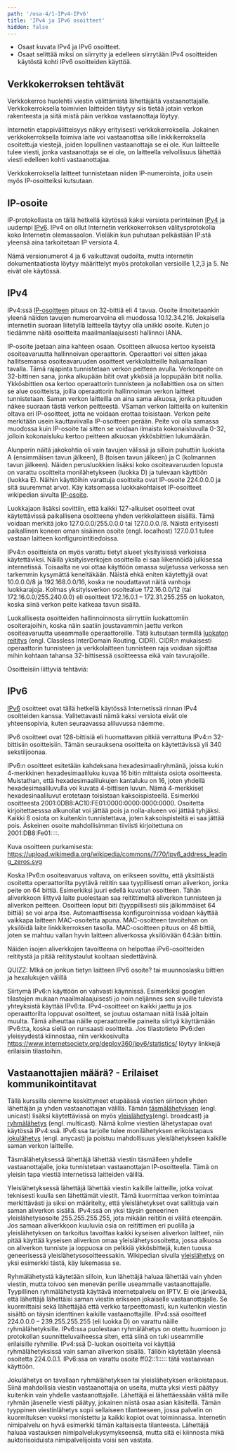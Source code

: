 ```yaml
---
path: '/osa-4/1-IPv4-IPv6'
title: 'IPv4 ja IPv6 osoitteet'
hidden: false
---
```



<text-box variant='learningObjectives' name='Oppimistavoitteet'>

- Osaat kuvata IPv4 ja IPv6 osoitteet.
- Osaat selittää miksi on siirrytty ja edelleen siirrytään IPv4 osoitteiden käytöstä kohti IPv6 osoitteiden käyttöä.

</text-box>

<quiz id="3ec7c1cc-27f5-4518-890a-201a9fe6121d"></quiz>


## Verkkokerroksen tehtävät

Verkkokerros huolehtii viestin välittämistä lähettäjältä vastaanottajalle. Verkkokerroksella toimivien laitteiden täytyy siis tietää jotain verkon rakenteesta ja siitä mistä päin verkkoa vastaanottaja löytyy. 

Internetin etappivälitteisyys näkyy erityisesti verkkokerroksella. Jokainen verkkokerroksella toimiva laite voi vastaanottaa sille linkkikerroksella osoitettuja viestejä, joiden lopullinen vastaanottaja se ei ole. Kun laitteelle tulee viesti, jonka vastaanottaja se ei ole, on laitteella velvollisuus lähettää viesti edelleen kohti vastaanottajaa. 

Verkkokerroksella laitteet tunnistetaan niiden IP-numeroista, joita usein myös IP-osoitteiksi kutsutaan.

## IP-osoite

IP-protokollasta on tällä hetkellä käytössä kaksi versiota perinteinen [IPv4](https://fi.wikipedia.org/wiki/IP) ja uudempi [IPv6](https://fi.wikipedia.org/wiki/IPv6). IPv4 on ollut Internetin verkkokerroksen välitysprotokolla koko Internetin olemassaolon. Vieläkin kun puhutaan pelkästään IP:stä yleensä aina tarkoitetaan IP versiota 4.

Nämä versionumerot 4 ja 6 vaikuttavat oudoilta, mutta internetin dokumentaatiosta löytyy määrittelyt myös protokollan versioille 1,2,3 ja 5. Ne eivät ole käytössä.

## IPv4

IPv4:ssä [IP-osoitteen](https://fi.wikipedia.org/wiki/IP-osoite) pituus on 32-bittiä eli 4 tavua. Osoite ilmoitetaankin yleenä näiden tavujen numeroarvoina eli muodossa 10.12.34.216. Jokaisella internetiin suoraan liitetyllä laitteella täytyy olla uniikki osoite. Kuten jo tiedämme näitä osoitteita maailmanlaajuisesti hallinnoi IANA.

IP-osoite jaetaan aina kahteen osaan. Osoitteen alkuosa kertoo kyseistä osoiteavaruutta hallinnoivan operaattorin. Operaattori voi sitten jakaa hallitsemansa osoiteavaruuden osoitteet verkkolaitteille haluamallaan tavalla. Tämä rajapinta tunnistetaan verkon peitteen avulla. Verkonpeite on 32-bittinen sana, jonka alkupään bitit ovat ykkösiä ja loppupään bitit nollia. Ykkösbittien osa kertoo operaattorin tunnisteen ja nollabittien osa on sitten se alue osoitteista, joilla operaattorin hallinnoiman verkon laitteet tunnistetaan. Saman verkon laitteilla on aina sama alkuosa, jonka pituuden näkee suoraan tästä verkon peitteestä. VSaman verkon laitteilla on kuitenkin oltava eri IP-osoitteet, jotta ne voidaan erottaa toisistaan. Verkon peite merkitään usein kauttaviivalla IP-osoitteen perään. Peite voi olla samassa muodossa kuin IP-osoite tai sitten se voidaan ilmaista kokonaisluvulla 0-32, jolloin kokonaisluku kertoo peitteen alkuosan ykkösbittien lukumäärän.

Alunperin näitä jakokohtia oli vain tavujen välissä ja silloin puhuttiin luokista A (ensimmäisen tavun jälkeen), B (toisen tavun jälkeen) ja C (kolmannen tavun jälkeen). Näiden perusluokkien lisäksi koko osoiteavaruuden lopusta on varattu osoitteita monilähetykseen (luokka D) ja tulevaan käyttöön (luokka E). Näihin käyttöihin varattuja osoitteita ovat IP-osoite 224.0.0.0 ja sitä suuremmat arvot. Käy katsomassa luokkakohtaiset IP-osoitteet wikipedian sivulta [IP-osoite](https://fi.wikipedia.org/wiki/IP-osoite).

Luokkajaon lisäksi sovittiin, että kaikki 127-alkuiset osoitteet ovat käytettävissä paikallisena osoitteena yhden verkkolaitteen sisällä. Tämä voidaan merkitä joko 127.0.0.0/255.0.0.0  tai 127.0.0.0./8.  Näistä erityisesti paikallinen koneen oman sisäinen osoite (engl. localhost) 127.0.0.1 tulee vastaan laitteen konfigurointitiedoissa. 

IPv4:n osoitteista on myös varattu tietyt alueet yksityisissä verkoissa käytettäviksi. Näillä yksityisverkojen osoitteilla ei saa liikennöidä julkisessa internetissä. Toisaalta ne voi ottaa käyttöön omassa suljetussa verkossa sen tarkemmin kysymättä keneltäkään. 
Näistä ehkä eniten käytettyjä ovat  10.0.0.0/8 ja 192.168.0.0/16, koska ne noudattavat näitä vanhoja luokkarajoja. Kolmas yksityisverkon osoitealue 172.16.0.0/12 (tai 172.16.0.0/255.240.0.0)  eli osoitteet 172.16.0.1 – 172.31.255.255 on luokaton, koska siinä verkon peite katkeaa tavun sisällä.

Luokallisesta osoitteiden hallinnoinnosta siirryttiin luokattomiin osoiterajoihin, koska näin saatiin joustavammin jaettu verkon osoiteavaruutta useammalle operaattoreille. Tätä kutsutaan termillä [luokaton reititys](https://fi.wikipedia.org/wiki/Luokaton_reititys) (engl. Classless InterDomain Routing, CIDR). CIDR:n mukaisesti operaattorin tunnisteen ja verkkolaitteen tunnisteen raja voidaan sijoittaa mihin kohtaan tahansa 32-bittisessä osoitteessa eikä vain tavurajoille. 


Osoitteisiin liittyviä tehtäviä:
<quiz id="3ec7c1cc-27f5-4518-890a-201a9fe6121d"></quiz>


## IPv6

[IPv6](https://fi.wikipedia.org/wiki/IPv6) osoitteet ovat tällä hetkellä käytössä Internetissä rinnan IPv4 osoitteiden kanssa. Valitettavasti nämä kaksi versiota eivät ole yhteensopivia, kuten seuraavassa aliluvussa näemme. 

IPv6 osoitteet ovat 128-bittisiä eli huomattavan pitkiä verrattuna IPv4:n 32-bittisiin osoitteisiin. Tämän seurauksena osoitteita on käytettävissä yli 340 sekstiljoonaa.

IPv6:n osoitteet esitetään kahdeksana hexadesimaaliryhmänä, joissa kukin 4-merkkinen hexadesimaaliluku kuvaa 16 bitin mittaista osiota osoitteesta. Muistathan, että hexadesimaalilukujen kantaluku on 16, joten yhdellä hexadesimaaliluvulla voi kuvata 4-bittisen luvun. Nämä 4-merkkiset hexadesinaaliluvut erotetaan toisistaan kaksoispisteellä. Esimerkki osoitteesta 2001:0DB8:AC10:FE01:0000:0000:0000:0000.  Osoitetta kirjoitettaesssa alkunollat voi jättää pois ja nolla-alueen voi jättää tyhjäksi. Kaikki 8 osiota on kuitenkin tunnistettava, joten kaksoispisteitä ei saa jättää pois. Äskeinen osoite mahdollisimman tiiviisti kirjoitettuna on 2001:DB8:Fe01::::.

Kuva osoitteen purkamisesta: https://upload.wikimedia.org/wikipedia/commons/7/70/Ipv6_address_leading_zeros.svg

Koska IPv6:n osoiteavaruus valtava, on erikseen sovittu, että yksittäistä osoitetta operaattorilta pyytävä reititin saa tyypillisesti oman aliverkon, jonka peite on 64 bittiä. Esimerkiksi juuri edellä kuvatun osoitteen. Tähän aliverkkoon liittyvä laite puolestaan saa reitittimeltä aliverkon tunnisteen ja aliverkon peitteen. Osoitteen loput biti (tyyppillisesti siis jälkimmäiset 64 bittiä) se voi arpa itse. Automaattisessa konfiguroinnissa voidaan käyttää vaikkapa laitteen MAC-osoitetta apuna. MAC-osoitteen tavoitehan on yksilöidä laite linkkikerroksen tasolla. MAC-osoitteen pituus on 48 bittiä, joten se mahtuu vallan hyvin laitteen aliverkossa yksilöivään 64:ään bittiin.

Näiden isojen aliverkkojen tavoitteena on helpottaa iPv6-osoitteiden reititystä ja pitää reititystaulut kooltaan siedettävinä.

QUIZZ:  MIkä on jonkun tietyn laitteen IPv6 osoite?  tai muunnoslasku bittien ja hexalukujen välillä
<quiz id="3ec7c1cc-27f5-4518-890a-201a9fe6121d"></quiz>

Siirtymä IPv6:n käyttöön on vahvasti käynnissä. Esimerkiksi googlen tilastojen mukaan maailmalaajuisesti jo noin neljännes sen sivuille tulevista yhteyksistä käyttää IPv6:ta. IPv4-osoitteet on kaikki jaettu ja jos operaattorilta loppuvat osoitteet, se joutuu ostamaan niitä lisää joltain muulta. Tämä aiheuttaa näille operaattoreille paineita siirtyä käyttämään IPv6:tta, koska siellä on runsaasti osoitteita. Jos tilastotieto IPv6:den yleisyydestä kiinnostaa, niin verkkosivulta https://www.internetsociety.org/deploy360/ipv6/statistics/ löytyy linkkejä erilaisiin tilastoihin.


## Vastaanottajien määrä? - Erilaiset kommunikointitavat

Tällä kurssilla olemme keskittyneet etupäässä viestien siirtoon yhden lähettäjän ja yhden vastaanottajan välillä. Tämän [täsmälähetyksen](https://fi.wikipedia.org/wiki/T%C3%A4sm%C3%A4l%C3%A4hetys) (engl. unicast) lisäksi käytettävissä on myös [yleislähetys](https://fi.wikipedia.org/wiki/Yleisl%C3%A4hetys)(engl. broadcast) ja [ryhmälähetys](https://fi.wikipedia.org/wiki/Ryhm%C3%A4l%C3%A4hetys) (engl. multicast). Nämä kolme viestien lähetystapaa ovat käytössä IPv4:ssä. IPv6:ssa tarjolle tulee monilähetyksen erikoistapaus [jokulähetys](https://fi.wikipedia.org/wiki/Jokul%C3%A4hetys) (engl. anycast) ja poistuu mahdollisuus yleislähetykseen kaikille saman verkon laitteille.

Täsmälähetyksessä lähettäjä lähettää viestin täsmälleen yhdelle vastaanottajalle, joka tunnistetaan vastaanottajan IP-osoitteella. Tämä on yleisin tapa viestiä internetissä laitteiden välillä.

Yleislähetyksessä lähettäjä lähettää viestin kaikille laitteille, jotka voivat teknisesti kuulla sen lähettämät viestit. Tämä kuormittaa verkon toimintaa merkittävästi ja siksi on määritelty, että yleislähetykset ovat sallittuja vain saman aliverkon sisällä. IPv4:ssä on yksi täysin geneerinen yleislähetysosoite 255.255.255.255, jota mikään reititin ei välitä eteenpäin.  Jos samaan aliverkkoon kuuluvia osia on reitittimen eri puolilla ja yleislähetyksen on tarkoitus tavoittaa kaikki kyseisen aliverkon laitteet, niin pitää käyttää kyseisen aliverkon omaa yleislähetysosoitetta, jossa alkuosa on aliverkon tunniste ja loppuosa on pelkkiä ykkösbittejä, kuten tuossa geneerisessä yleislähetysosoitteessakin. Wikipedian sivulla [yleislähetys](https://fi.wikipedia.org/wiki/Yleisl%C3%A4hetys) on yksi esimerkki tästä, käy lukemassa se.

Ryhmälähetystä käytetään silloin, kun lähettäjä haluaa lähettää vain yhden viestin, mutta toivoo sen menevän perille useammalle vastaanottajalle. Tyypillinen ryhmälähetystä käyttävä internetpalvelu on IPTV. Ei ole järkevää, että lähettäjä lähettäisi saman viestin erikseen jokaiselle vastaanottajalle. Se kuormittaisi sekä lähettäjää että verkko tarpeettomasti, kun kuitenkin viestin sisältö on täysin identtinen kaikille vastaanottajille. IPv4:ssä osoitteet 224.0.0.0 – 239.255.255.255 (eli luokka D) on varattu näille ryhmälähetyksille. IPv6:ssa puolestaan ryhmälähetys on otettu huomioon jo protokollan suunnitteluvaiheessa siten, että siinä on tuki useammille erilaisille ryhmille.  IPv4:ssä D-luokan osoitteita voi käyttää ryhmälähetyksissä vain saman aliverkon sisällä. Tällöin käytetään yleensä osoitetta 224.0.0.1. IPv6:ssa on varattu osoite ff02::1::::: tätä vastaavaan käyttöön.

Jokulähetys on tavallaan ryhmälähetyksen tai yleislähetyksen erikoistapaus. Siinä mahdollisia viestin vastaanottajia on useita, mutta yksi viesti päätyy kuitenkin vain yhdelle vastaanottajalle. Lähettäjä ei lähettäessään välitä mille ryhmän jäsenelle viesti päätyy, jokainen niistä osaa asian käsitellä. Tämän tyyppinen viestinlähetys sopii sellaiseen tilanteeseen, jossa palvelin on kuormituksen vuoksi monistettu ja kaikki kopiot ovat toiminnassa. Internetin nimipalvelu on hyvä esimerkki tämän kaltaisesta tilanteesta. Lähettäjä haluaa vastauksen nimipalvelukysymykseensä, mutta sitä ei kiinnosta mikä auktorisoiduista nimipalvelijoista voisi sen vastata.






